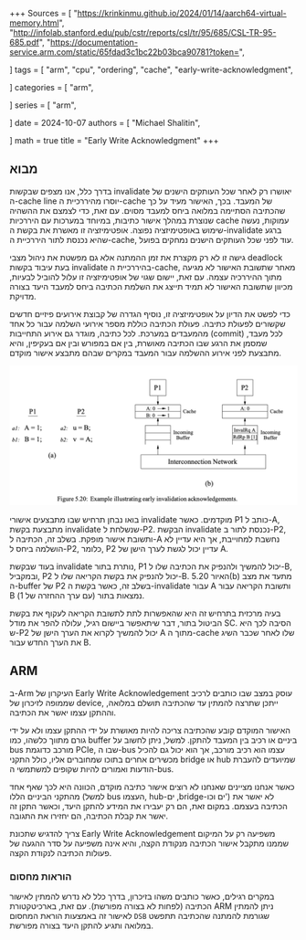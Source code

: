 +++
Sources = [
"https://krinkinmu.github.io/2024/01/14/aarch64-virtual-memory.html",
"http://infolab.stanford.edu/pub/cstr/reports/csl/tr/95/685/CSL-TR-95-685.pdf",
"https://documentation-service.arm.com/static/65fdad3c1bc22b03bca90781?token=",

]
tags = [
"arm",
"cpu",
"ordering",
"cache",
"early-write-acknowledgment",

]
categories = [
"arm",

]
series = [
"arm",

]
date = 2024-10-07
authors = [
"Michael Shalitin",

]
math = true
title = "Early Write Acknowledgment"
+++

## מבוא

בדרך כלל, אנו מצפים שבקשות invalidate יאושרו רק לאחר שכל העותקים הישנים של ה-cache line יוסרו מהיררכיית ה-cache של המעבד. בכך, האישור מעיד על כך שהכתיבה הסתיימה במלואה ביחס למעבד מסוים. עם זאת, כדי לצמצם את ההשהיה שנוצרת במהלך אישור כתיבות, במיוחד במערכות עם היררכיות cache עמוקות, נעשה שימוש באופטימיזציה נפוצה. אופטימיזציה זו מאשרת את בקשת ה-invalidate ברגע שהיא נכנסת לתור היררכיית ה-cache, עוד לפני שכל העותקים הישנים נמחקים בפועל.

גישה זו לא רק מקצרת את זמן ההמתנה אלא גם מפשטת את ניהול מצבי deadlock בעת עיבוד בקשות invalidate בהיררכיית ה-cache, מאחר שתשובת האישור לא מגיעה מתוך ההיררכיה עצמה. עם זאת, יישום שגוי של אופטימיזציה זו עלול להוביל לבעיות, מכיוון שתשובת האישור לא תמיד תייצג את השלמת הכתיבה ביחס למעבד היעד בצורה מדויקת.

כדי לפשט את הדיון על אופטימיזציה זו, נוסיף הגדרה של קבוצת אירועים פיזיים חדשים שקשורים לפעולת כתיבה. פעולת הכתיבה כוללת מספר אירועי השלמה עבור כל אחד מהמעבדים במערכת. לכל כתיבה, מוגדר גם אירוע התחייבות (commit) לכל מעבד, שמסמן את הרגע שבו הכתיבה מאושרת, בין אם במפורש ובין אם בעקיפין, והיא מתבצעת לפני אירוע ההשלמה עבור המעבד במקרים שבהם מתבצע אישור מוקדם.




![Figure 5 20 Example illustrating early invalidation acknowledgements from MEMORY CONSISTENCY MODELS FOR SHARED-MEMORY MULTIPROCESSORS](Figure_5_20_Example_illustrating_early_invalidation_acknowledgements.png)



בואו נבחן תרחיש שבו מתבצעים אישורי invalidate מוקדמים. כאשר P1 כותב ל-A, מתבצעת בקשת invalidate שנשלחת ל-P2. הבקשת invalidate נכנסת לתור ב-P2, ותשובת אישור מופקת. בשלב זה, הכתיבה ל-A נחשבת למחוייבת, אך היא עדיין לא הושלמה ביחס ל-P2, כלומר, P2 עדיין יכול לגשת לערך הישן של A.

בעוד שבקשת invalidate נותרת בתור, P1 יכול להמשיך ולהנפיק את הכתיבה שלו ל-B, ובמקביל, P2 יכול להנפיק את בקשת הקריאה שלו ל-B. האיור 5.20(b) מתעד את מצב ה-buffer של P2 בשלב זה, כאשר בקשת ה-invalidate עבור A ותשובת הקריאה עבור B (עם ערך ההחזרה של 1) נמצאות בתור.

בעיה מרכזית בתרחיש זה היא שהאפשרות לתת לתשובת הקריאה לעקוף את בקשת הביטול בתור, דבר שיתאפשר ביישום רגיל, עלולה להפר את מודל SC. הסיבה לכך היא ש-P2 יכול להמשיך לקרוא את הערך הישן של A מתוך ה-cache שלו לאחר שכבר השיג את הערך החדש עבור B.

## ARM

ב-Arm העיקרון של Early Write Acknowledgement עוסק במצב שבו כותבים לרכיב שממופה לזיכרון של device, ייתכן שתרצה להמתין עד שהכתיבה תושלם במלואה, וההתקן עצמו יאשר את הכתיבה.

האישור המוקדם קובע שהכתיבה צריכה להיות מאושרת על ידי ההתקן עצמו ולא על ידי גורם מתווך כלשהו, כמו buffer ביניים או רכיב בין המעבד להתקן. למשל, ניתן לחשוב על bus מורכב כדוגמת PCIe, שבו ה-bus עצמו הוא רכיב מורכב, אך הוא יכול גם להכיל מכשירים אחרים בתוכו שמחוברים אליו, כולל התקני bridge או hub שמיועדים להעברת הודעות ואמורים להיות שקופים למשתמשי ה-bus.

כאשר אנחנו מציינים שאנחנו לא רוצים אישור כתיבה מוקדם, הכוונה היא לכך שאף אחד מהתקני הביניים הללו (למשל bus העצמו, hub-ים ,bridge-ים וכו') לא יאשר את הכתיבה בעצמם. במקום זאת, הם רק יעבירו את המידע להתקן היעד, וכאשר התקן זה יאשר את קבלת הכתיבה, הם יחזירו את התגובה.

צריך להדגיש שתכונת Early Write Acknowledgement משפיעה רק על המיקום שממנו מתקבל אישור הכתיבה מנקודת הקצה, והיא אינה משפיעה על סדר ההגעה של פעולות הכתיבה לנקודת הקצה.
### הוראות מחסום

במקרים רגילים, כאשר כותבים משהו בזיכרון, בדרך כלל לא נדרש להמתין לאישור הכתיבה (לפחות לא בצורה מפורשת). עם זאת, בארכיטקטורת ARM ניתן להמתין לאישור זה באמצעות הוראת המחסום `DSB` שגורמת להמתנה שהכתיבה תתפשט במלואה ותגיע להתקן היעד בצורה מפורשת.



